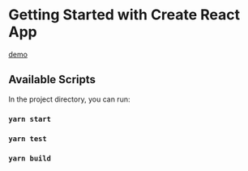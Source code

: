 # Getting Started with Create React App

[demo](https://nickbvr.github.io/react-todo-app/)

## Available Scripts

In the project directory, you can run:

### `yarn start`

### `yarn test`

### `yarn build`
